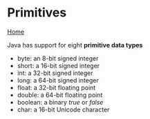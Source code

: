 # Primitives

[Home](index.md)

Java has support for eight **primitive data types**

* byte: an 8-bit signed integer
* short: a 16-bit signed integer
* int: a 32-bit signed integer
* long: a 64-bit signed integer
* float: a 32-bit floating point
* double: a 64-bit floating point
* boolean: a binary *true* or *false*
* char: a 16-bit Unicode character
